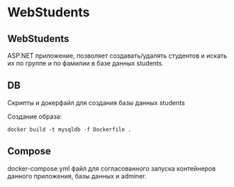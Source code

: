 # WebStudents
## WebStudents
ASP.NET приложение, позволяет создавать/удалять студентов и искать их по группе и по фамилии в базе данных students.

## DB 
Скрипты и докерфайл для создания базы данных students

Создание образа:

`docker build -t mysqldb -f Dockerfile .`

## Compose
docker-compose.yml файл для согласованного запуска контейнеров данного приложения, базы данных и adminer.
